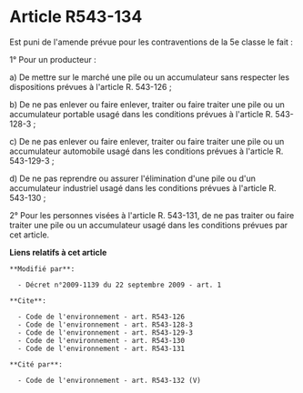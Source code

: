 # Article R543-134

Est puni de l'amende prévue pour les contraventions de la 5e classe le fait : 

1° Pour un producteur : 

a) De mettre sur le marché une pile ou un accumulateur sans respecter les dispositions prévues à l'article R. 543-126 ; 

b) De ne pas enlever ou faire enlever, traiter ou faire traiter une pile ou un accumulateur portable usagé dans les
conditions prévues à l'article R. 543-128-3 ; 

c) De ne pas enlever ou faire enlever, traiter ou faire traiter une pile ou un accumulateur automobile usagé dans les
conditions prévues à l'article R. 543-129-3 ; 

d) De ne pas reprendre ou assurer l'élimination d'une pile ou d'un accumulateur industriel usagé dans les conditions prévues
à l'article R. 543-130 ; 

2° Pour les personnes visées à l'article R. 543-131, de ne pas traiter ou faire traiter une pile ou un accumulateur usagé
dans les conditions prévues par cet article.

**Liens relatifs à cet article**

	**Modifié par**:

	  - Décret n°2009-1139 du 22 septembre 2009 - art. 1

	**Cite**:

	  - Code de l'environnement - art. R543-126
	  - Code de l'environnement - art. R543-128-3
	  - Code de l'environnement - art. R543-129-3
	  - Code de l'environnement - art. R543-130
	  - Code de l'environnement - art. R543-131

	**Cité par**:

	  - Code de l'environnement - art. R543-132 (V)
